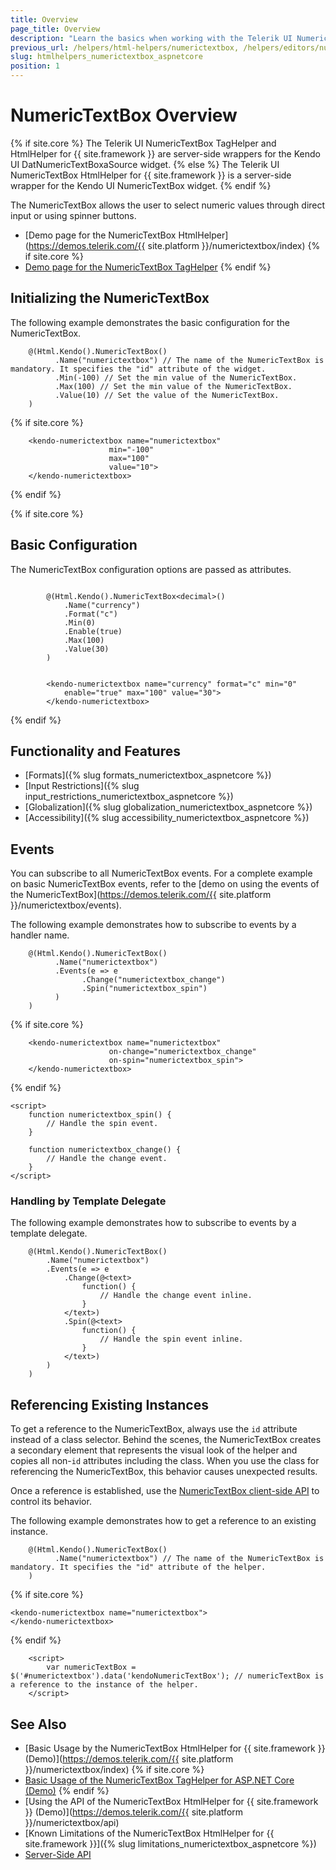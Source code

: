 ```yaml
---
title: Overview
page_title: Overview
description: "Learn the basics when working with the Telerik UI NumericTextBox for {{ site.framework }}."
previous_url: /helpers/html-helpers/numerictextbox, /helpers/editors/numerictextbox/overview
slug: htmlhelpers_numerictextbox_aspnetcore
position: 1
---
```


# NumericTextBox Overview

{% if site.core %}
The Telerik UI NumericTextBox TagHelper and HtmlHelper for {{ site.framework }} are server-side wrappers for the Kendo UI DatNumericTextBoxaSource widget.
{% else %}
The Telerik UI NumericTextBox HtmlHelper for {{ site.framework }} is a server-side wrapper for the Kendo UI NumericTextBox widget.
{% endif %}

The NumericTextBox allows the user to select numeric values through direct input or using spinner buttons.

* [Demo page for the NumericTextBox HtmlHelper](https://demos.telerik.com/{{ site.platform }}/numerictextbox/index)
{% if site.core %}
* [Demo page for the NumericTextBox TagHelper](https://demos.telerik.com/aspnet-core/numerictextbox/tag-helper)
{% endif %}

## Initializing the NumericTextBox

The following example demonstrates the basic configuration for the NumericTextBox.

```HtmlHelper
    @(Html.Kendo().NumericTextBox()
          .Name("numerictextbox") // The name of the NumericTextBox is mandatory. It specifies the "id" attribute of the widget.
          .Min(-100) // Set the min value of the NumericTextBox.
          .Max(100) // Set the min value of the NumericTextBox.
          .Value(10) // Set the value of the NumericTextBox.
    )
```
{% if site.core %}
```TagHelper
    <kendo-numerictextbox name="numerictextbox"
                      min="-100"
                      max="100"
                      value="10">
    </kendo-numerictextbox>
```
{% endif %}

{% if site.core %}
## Basic Configuration

The NumericTextBox configuration options are passed as attributes.

```HtmlHelper

        @(Html.Kendo().NumericTextBox<decimal>()
            .Name("currency")
            .Format("c")
            .Min(0)
            .Enable(true)
            .Max(100)
            .Value(30)
        )
```
```TagHelper

        <kendo-numerictextbox name="currency" format="c" min="0"
            enable="true" max="100" value="30">
        </kendo-numerictextbox>
```
{% endif %}

## Functionality and Features

* [Formats]({% slug formats_numerictextbox_aspnetcore %})
* [Input Restrictions]({% slug input_restrictions_numerictextbox_aspnetcore %})
* [Globalization]({% slug globalization_numerictextbox_aspnetcore %})
* [Accessibility]({% slug accessibility_numerictextbox_aspnetcore %})

## Events

You can subscribe to all NumericTextBox events. For a complete example on basic NumericTextBox events, refer to the [demo on using the events of the NumericTextBox](https://demos.telerik.com/{{ site.platform }}/numerictextbox/events).

The following example demonstrates how to subscribe to events by a handler name.

```HtmlHelper
    @(Html.Kendo().NumericTextBox()
          .Name("numerictextbox")
          .Events(e => e
                .Change("numerictextbox_change")
                .Spin("numerictextbox_spin")
          )
    )
```
{% if site.core %}
```TagHelper
    <kendo-numerictextbox name="numerictextbox"
                      on-change="numerictextbox_change"
                      on-spin="numerictextbox_spin">
    </kendo-numerictextbox>
```
{% endif %}
```script
<script>
    function numerictextbox_spin() {
        // Handle the spin event.
    }

    function numerictextbox_change() {
        // Handle the change event.
    }
</script>
```

### Handling by Template Delegate

The following example demonstrates how to subscribe to events by a template delegate.

```HtmlHelper
    @(Html.Kendo().NumericTextBox()
        .Name("numerictextbox")
        .Events(e => e
            .Change(@<text>
                function() {
                    // Handle the change event inline.
                }
            </text>)
            .Spin(@<text>
                function() {
                    // Handle the spin event inline.
                }
            </text>)
        )
    )
```

## Referencing Existing Instances

To get a reference to the NumericTextBox, always use the `id` attribute instead of a class selector. Behind the scenes, the NumericTextBox creates a secondary element that represents the visual look of the helper and copies all non-`id` attributes including the class. When you use the class for referencing the NumericTextBox, this behavior causes unexpected results.

Once a reference is established, use the [NumericTextBox client-side API](https://docs.telerik.com/kendo-ui/api/javascript/ui/numerictextbox#methods) to control its behavior.

The following example demonstrates how to get a reference to an existing instance.

```HtmlHelper
    @(Html.Kendo().NumericTextBox()
          .Name("numerictextbox") // The name of the NumericTextBox is mandatory. It specifies the "id" attribute of the helper.
    )
```
{% if site.core %}
```TagHelper
<kendo-numerictextbox name="numerictextbox">
</kendo-numerictextbox>
```
{% endif %}
```script
    <script>
        var numericTextBox = $('#numerictextbox').data('kendoNumericTextBox'); // numericTextBox is a reference to the instance of the helper.
    </script>
```

## See Also

* [Basic Usage by the NumericTextBox HtmlHelper for {{ site.framework }} (Demo)](https://demos.telerik.com/{{ site.platform }}/numerictextbox/index)
{% if site.core %}
* [Basic Usage of the NumericTextBox TagHelper for ASP.NET Core (Demo)](https://demos.telerik.com/aspnet-core/numerictextbox/tag-helper)
{% endif %}
* [Using the API of the NumericTextBox HtmlHelper for {{ site.framework }} (Demo)](https://demos.telerik.com/{{ site.platform }}/numerictextbox/api)
* [Known Limitations of the NumericTextBox HtmlHelper for {{ site.framework }}]({% slug limitations_numerictextbox_aspnetcore %})
* [Server-Side API](/api/numerictextbox)
